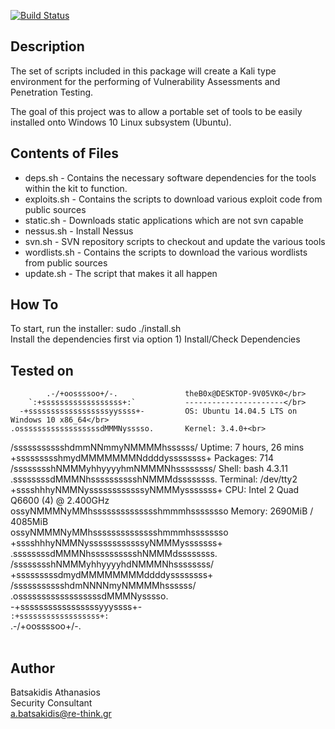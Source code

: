 [![Build Status](https://travis-ci.org/abatsakidis/scythian.svg?branch=master)](https://travis-ci.org/abatsakidis/scythian)

## Description ##

The set of scripts included in this package will create a Kali type environment for the performing of
Vulnerability Assessments and Penetration Testing.

The goal of this project was to allow a portable set of tools to be easily installed onto Windows 10 Linux subsystem (Ubuntu). 

## Contents of Files ##

* deps.sh - Contains the necessary software dependencies for the tools within the kit to function.
* exploits.sh - Contains the scripts to download various exploit code from public sources
* static.sh - Downloads static applications which are not svn capable
* nessus.sh - Install Nessus
* svn.sh - SVN repository scripts to checkout and update the various tools
* wordlists.sh - Contains the scripts to download the various wordlists from public sources
* update.sh - The script that makes it all happen

## How To ##

To start, run the installer: sudo ./install.sh <br>
Install the dependencies first via option 1) Install/Check Dependencies

## Tested on ##

            .-/+oossssoo+/-.               theB0x@DESKTOP-9V05VK0</br>
        `:+ssssssssssssssssss+:`           ----------------------</br>
      -+ssssssssssssssssssyyssss+-         OS: Ubuntu 14.04.5 LTS on Windows 10 x86_64</br>
    .ossssssssssssssssssdMMMNysssso.       Kernel: 3.4.0+<br>
   /ssssssssssshdmmNNmmyNMMMMhssssss/      Uptime: 7 hours, 26 mins<br>
  +ssssssssshmydMMMMMMMNddddyssssssss+     Packages: 714<br>
 /sssssssshNMMMyhhyyyyhmNMMMNhssssssss/    Shell: bash 4.3.11<br>
.ssssssssdMMMNhsssssssssshNMMMdssssssss.   Terminal: /dev/tty2<br>
+sssshhhyNMMNyssssssssssssyNMMMysssssss+   CPU: Intel 2 Quad Q6600 (4) @ 2.400GHz<br>
ossyNMMMNyMMhsssssssssssssshmmmhssssssso   Memory: 2690MiB / 4085MiB<br>
ossyNMMMNyMMhsssssssssssssshmmmhssssssso<br>
+sssshhhyNMMNyssssssssssssyNMMMysssssss+<br>
.ssssssssdMMMNhsssssssssshNMMMdssssssss.<br>
 /sssssssshNMMMyhhyyyyhdNMMMNhssssssss/<br>
  +sssssssssdmydMMMMMMMMddddyssssssss+<br>
   /ssssssssssshdmNNNNmyNMMMMhssssss/<br>
    .ossssssssssssssssssdMMMNysssso.<br>
      -+sssssssssssssssssyyyssss+-<br>
        `:+ssssssssssssssssss+:`<br>
            .-/+oossssoo+/-.<br>
<br>
## Author ##

Batsakidis Athanasios<br>
Security Consultant<br>
a.batsakidis@re-think.gr
